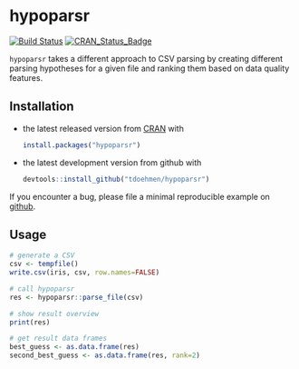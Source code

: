 # hypoparsr

[![Build Status](https://travis-ci.org/tdoehmen/hypoparsr.svg?branch=master)](https://travis-ci.org/tdoehmen/hypoparsr)
[![CRAN_Status_Badge](http://www.r-pkg.org/badges/version/hypoparsr)](http://cran.r-project.org/package=hypoparsr) 

`hypoparsr` takes a different approach to CSV parsing by creating different parsing hypotheses for a given file and ranking them based on data quality features.

## Installation

* the latest released version from [CRAN](http://cran.r-project.org/package=hypoparsr) with

    ```R
    install.packages("hypoparsr")
    ````

* the latest development version from github with

    ```R
    devtools::install_github("tdoehmen/hypoparsr")
    ```

If you encounter a bug, please file a minimal reproducible example on [github](https://github.com/tdoehmen/hypoparsr/issues).

## Usage

```R
# generate a CSV
csv <- tempfile()
write.csv(iris, csv, row.names=FALSE)

# call hypoparsr
res <- hypoparsr::parse_file(csv)

# show result overview
print(res)

# get result data frames
best_guess <- as.data.frame(res)
second_best_guess <- as.data.frame(res, rank=2)
```
